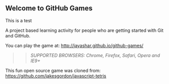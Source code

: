 ## Welcome to GitHub Games

This is a test

A project based learning activity for people who are getting started with Git and GitHub.

You can play the game at: http://jayashar.github.io/github-games/

>> _*SUPPORTED BROWSERS*: Chrome, Firefox, Safari, Opera and IE9+_

This fun open source game was cloned from: https://github.com/jakesgordon/javascript-tetris

